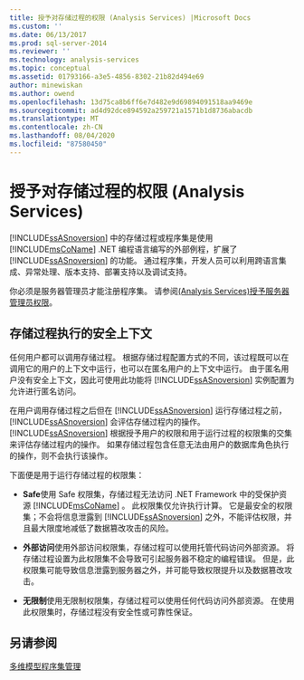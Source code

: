 ```yaml
---
title: 授予对存储过程的权限 (Analysis Services) |Microsoft Docs
ms.custom: ''
ms.date: 06/13/2017
ms.prod: sql-server-2014
ms.reviewer: ''
ms.technology: analysis-services
ms.topic: conceptual
ms.assetid: 01793166-a3e5-4856-8302-21b82d494e69
author: minewiskan
ms.author: owend
ms.openlocfilehash: 13d75ca8b6ff6e7d482e9d69894091518aa9469e
ms.sourcegitcommit: ad4d92dce894592a259721a1571b1d8736abacdb
ms.translationtype: MT
ms.contentlocale: zh-CN
ms.lasthandoff: 08/04/2020
ms.locfileid: "87580450"
---
```

# <a name="grant-permissions-on-stored-procedures-analysis-services"></a>授予对存储过程的权限 (Analysis Services)
  [!INCLUDE[ssASnoversion](../includes/ssasnoversion-md.md)] 中的存储过程或程序集是使用 [!INCLUDE[msCoName](../includes/msconame-md.md)] .NET 编程语言编写的外部例程，扩展了 [!INCLUDE[ssASnoversion](../includes/ssasnoversion-md.md)] 的功能。 通过程序集，开发人员可以利用跨语言集成、异常处理、版本支持、部署支持以及调试支持。  
  
 你必须是服务器管理员才能注册程序集。 请参阅[&#40;Analysis Services&#41;授予服务器管理员权限](instances/grant-server-admin-rights-to-an-analysis-services-instance.md)。  
  
## <a name="security-context-for-stored-procedure-execution"></a>存储过程执行的安全上下文  
 任何用户都可以调用存储过程。 根据存储过程配置方式的不同，该过程既可以在调用它的用户的上下文中运行，也可以在匿名用户的上下文中运行。 由于匿名用户没有安全上下文，因此可使用此功能将 [!INCLUDE[ssASnoversion](../includes/ssasnoversion-md.md)] 实例配置为允许进行匿名访问。  
  
 在用户调用存储过程之后但在 [!INCLUDE[ssASnoversion](../includes/ssasnoversion-md.md)] 运行存储过程之前，[!INCLUDE[ssASnoversion](../includes/ssasnoversion-md.md)] 会评估存储过程内的操作。 [!INCLUDE[ssASnoversion](../includes/ssasnoversion-md.md)] 根据授予用户的权限和用于运行过程的权限集的交集来评估存储过程内的操作。 如果存储过程包含任意无法由用户的数据库角色执行的操作，则不会执行该操作。  
  
 下面便是用于运行存储过程的权限集：  
  
-   **Safe**使用 Safe 权限集，存储过程无法访问 .NET Framework 中的受保护资源 [!INCLUDE[msCoName](../includes/msconame-md.md)] 。 此权限集仅允许执行计算。 它是最安全的权限集；不会将信息泄露到 [!INCLUDE[ssASnoversion](../includes/ssasnoversion-md.md)] 之外，不能评估权限，并且最大限度地减低了数据篡改攻击的风险。  
  
-   **外部访问**使用外部访问权限集，存储过程可以使用托管代码访问外部资源。 将存储过程设置为此权限集不会导致可引起服务器不稳定的编程错误。 但是，此权限集可能导致信息泄露到服务器之外，并可能导致权限提升以及数据篡改攻击。  
  
-   **无限制**使用无限制权限集，存储过程可以使用任何代码访问外部资源。 在使用此权限集时，存储过程没有安全性或可靠性保证。  
  
## <a name="see-also"></a>另请参阅  
 [多维模型程序集管理](multidimensional-models/multidimensional-model-assemblies-management.md)  
  
  
